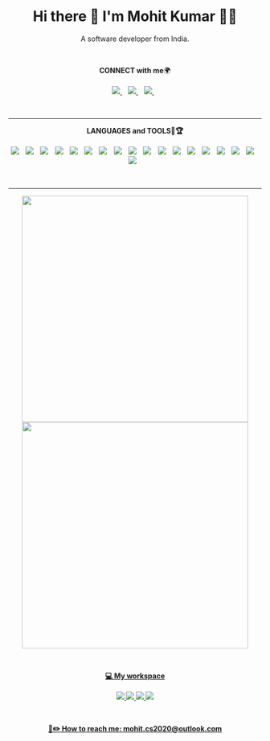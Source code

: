 

<h1 align='center'>
  Hi there 👋 I'm Mohit Kumar 👨‍💻
</h1>

<p align='center'>
  A software developer from India.
</p>
<br>

<p align='center'>
  <b>CONNECT with me</b>🌍<br/><br/>
  <a href="https://www.linkedin.com/in/mohit-kr2930/">
    <img src="https://img.shields.io/badge/linkedin-%230077B5.svg?&style=for-the-badge&logo=linkedin&logoColor=white" />
  </a>&nbsp;&nbsp;
  <a href="https://twitter.com/mohit_kumar__">
    <img src="https://img.shields.io/badge/Twitter-1DA1F2?style=for-the-badge&logo=twitter&logoColor=white" />        
  </a>&nbsp;&nbsp;
   <a href="https://leetcode.com/mktintumon/">
    <img src="https://img.shields.io/badge/-LeetCode-FFA116?style=for-the-badge&logo=LeetCode&logoColor=black" />        
  </a>&nbsp;&nbsp;
</p>

<br>
<hr>

<p align='center'>
  <b>LANGUAGES and TOOLS🎯🏆<br/><br/>
  <a>
    <img src="https://img.shields.io/badge/Java-ED8B00?style=for-the-badge&logo=java&logoColor=black" />
  </a>&nbsp;&nbsp;
  <a>
    <img src="https://img.shields.io/badge/HTML5-E34F26?style=for-the-badge&logo=html5&logoColor=white" />
  </a>&nbsp;&nbsp;
  <a>
    <img src="https://img.shields.io/badge/CSS3-1572B6?style=for-the-badge&logo=css3&logoColor=white" />
  </a>&nbsp;&nbsp;
  <a>
    <img src="https://img.shields.io/badge/JavaScript-323330?style=for-the-badge&logo=javascript&logoColor=F7DF1E" />
  </a>&nbsp;&nbsp;
  <a>
    <img src="https://img.shields.io/badge/Bootstrap-563D7C?style=for-the-badge&logo=bootstrap&logoColor=white" />
  </a>&nbsp;&nbsp;
   <a>
    <img src="https://img.shields.io/badge/JS_DOM-0175C2?style=for-the-badge&logo=javascript&logoColor=yellow" />
  </a>&nbsp;&nbsp;
  <a>
    <img src="https://img.shields.io/badge/Node.js-339933?style=for-the-badge&logo=nodedotjs&logoColor=white" />
  </a>&nbsp;&nbsp;
  <a>
    <img src="https://img.shields.io/badge/React-20232A?style=for-the-badge&logo=react&logoColor=61DAFB" />
  </a>&nbsp;&nbsp;
    <a>
    <img src="https://img.shields.io/badge/firebase-ffca28?style=for-the-badge&logo=firebase&logoColor=black" />
  </a>&nbsp;&nbsp;
  <a>
    <img src="https://img.shields.io/badge/Redux-593D88?style=for-the-badge&logo=redux&logoColor=white" />
  </a>&nbsp;&nbsp;
  <a>
    <img src="https://img.shields.io/badge/Express.js-000000?style=for-the-badge&logo=express&logoColor=white" />
  </a>&nbsp;&nbsp;
  <a>
    <img src="https://img.shields.io/badge/MongoDB-4EA94B?style=for-the-badge&logo=mongodb&logoColor=white" />
  </a>&nbsp;&nbsp;
  <a>
    <img src="https://img.shields.io/badge/Postman-FF6C37?style=for-the-badge&logo=Postman&logoColor=white" />
  </a>&nbsp;&nbsp;
    <a>
    <img src="https://img.shields.io/badge/Mongoose-4EA94B?style=for-the-badge&logo=mongodb&logoColor=black" />
  </a>&nbsp;&nbsp;
     <a>
    <img src="https://img.shields.io/badge/json%20web%20tokens-323330?style=for-the-badge&logo=json-web-tokens&logoColor=pink" />
  </a>&nbsp;&nbsp;
  <a>
    <img src="https://img.shields.io/badge/Puppeteer-40B5A4?style=for-the-badge&logo=Puppeteer&logoColor=white" />
  </a>&nbsp;&nbsp;
  <a>
    <img src="https://img.shields.io/badge/Automation-F47521?style=for-the-badge&logo=crunchyroll&logoColor=black" />
  </a>&nbsp;&nbsp;
  <a>
    <img src="https://img.shields.io/badge/web_scraping-8A4182?style=for-the-badge&logo=Jasmine&logoColor=yellow" />
  </a>&nbsp;&nbsp;
</p>

<br>
<hr>  

<p align='center'>
  <a href="#"><img src="https://github-readme-stats.vercel.app/api/top-langs/?username=mktintumon&layout=compact"    width="450</a>
  
  <a href="#"><img src="https://github-readme-streak-stats.herokuapp.com/?user=mktintumon" width="450">
</p>
<br>


<p align='center'>
  💻 <b>My workspace</b><br/><br/>
  <img src="https://img.shields.io/badge/windows-%230078D6.svg?&style=for-the-badge&logo=windows&logoColor=white" />
  <img src="https://img.shields.io/badge/AMD%20Radeon_RX_5500-ED1C24?style=for-the-badge&logo=amd&logoColor=white"/>
  <img src="https://img.shields.io/badge/RAM-8GB-%230071C5.svg?&style=for-the-badge&logoColor=white" />
  <img src="https://img.shields.io/badge/hp%20laptop-0096D6?style=for-the-badge&logo=hp&logoColor=white" />
</p>
<br>

<p align='center'>
📩✏️ How to reach me: <a href='mailto: mohit.cs2020@outlook.com'>mohit.cs2020@outlook.com</a>
</p>
  
  
  


